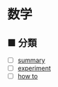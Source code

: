 # 数学
## ■ 分類
- [ ] [summary](https://github.com/thetaru/memorandum/tree/master/Math/summary)
- [ ] [experiment]()
- [ ] [how to]()

